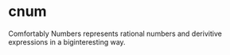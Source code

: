 # cnum
Comfortably Numbers represents rational numbers and derivitive expressions in a biginteresting way.
